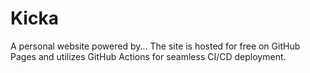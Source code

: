 # Kicka

A personal website powered by... The site is hosted for free on GitHub Pages and utilizes GitHub Actions for seamless CI/CD deployment.

